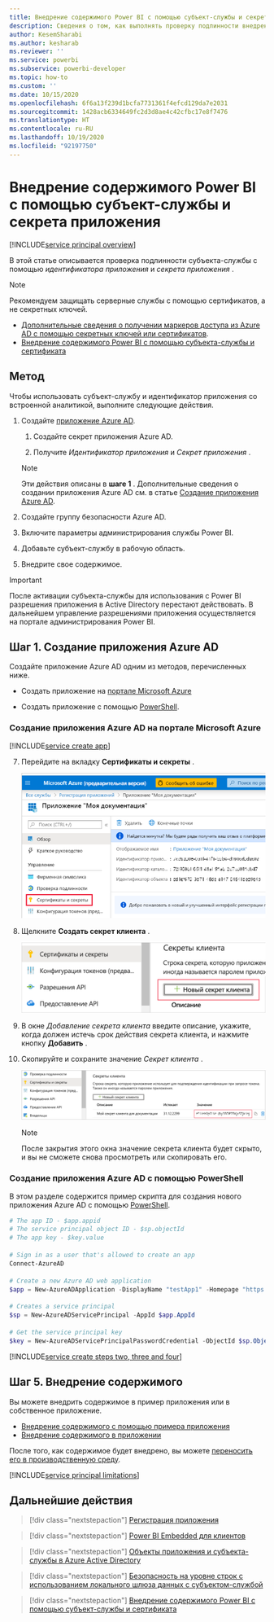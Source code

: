 ```yaml
---
title: Внедрение содержимого Power BI с помощью субъект-службы и секрета приложения
description: Сведения о том, как выполнять проверку подлинности внедренной аналитики с помощью субъекта-службы приложения Azure Active Directory и секрета приложения.
author: KesemSharabi
ms.author: kesharab
ms.reviewer: ''
ms.service: powerbi
ms.subservice: powerbi-developer
ms.topic: how-to
ms.custom: ''
ms.date: 10/15/2020
ms.openlocfilehash: 6f6a13f239d1bcfa7731361f4efcd129da7e2031
ms.sourcegitcommit: 1428acb6334649fc2d3d8ae4c42cfbc17e8f7476
ms.translationtype: HT
ms.contentlocale: ru-RU
ms.lasthandoff: 10/19/2020
ms.locfileid: "92197750"
---
```

# <a name="embed-power-bi-content-with-service-principal-and-an-application-secret"></a>Внедрение содержимого Power BI с помощью субъект-службы и секрета приложения

[!INCLUDE[service principal overview](../../includes/service-principal-overview.md)]

В этой статье описывается проверка подлинности субъекта-службы с помощью *идентификатора приложения* и *секрета приложения* .

>[!NOTE]
>Рекомендуем защищать серверные службы с помощью сертификатов, а не секретных ключей.
>* [Дополнительные сведения о получении маркеров доступа из Azure AD с помощью секретных ключей или сертификатов](/azure/architecture/multitenant-identity/client-assertion).
>* [Внедрение содержимого Power BI с помощью субъекта-службы и сертификата](embed-service-principal-certificate.md)

## <a name="method"></a>Метод

Чтобы использовать субъект-службу и идентификатор приложения со встроенной аналитикой, выполните следующие действия.

1. Создайте [приложение Azure AD](/azure/active-directory/manage-apps/what-is-application-management).

    1. Создайте секрет приложения Azure AD.
    
    2. Получите *Идентификатор приложения* и *Секрет приложения* .

    >[!NOTE]
    >Эти действия описаны в **шаге 1** . Дополнительные сведения о создании приложения Azure AD см. в статье [Создание приложения Azure AD](/azure/active-directory/develop/howto-create-service-principal-portal).

2. Создайте группу безопасности Azure AD.

3. Включите параметры администрирования службы Power BI.

4. Добавьте субъект-службу в рабочую область.

5. Внедрите свое содержимое.

> [!IMPORTANT]
> После активации субъекта-службы для использования с Power BI разрешения приложения в Active Directory перестают действовать. В дальнейшем управление разрешениями приложения осуществляется на портале администрирования Power BI.

## <a name="step-1---create-an-azure-ad-app"></a>Шаг 1. Создание приложения Azure AD

Создайте приложение Azure AD одним из методов, перечисленных ниже.

* Создать приложение на [портале Microsoft Azure](https://portal.azure.com/#allservices)

* Создать приложение с помощью [PowerShell](/powershell/azure/create-azure-service-principal-azureps).

### <a name="creating-an-azure-ad-app-in-the-microsoft-azure-portal"></a>Создание приложения Azure AD на портале Microsoft Azure

[!INCLUDE[service create app](../../includes/service-principal-create-app.md)]

7. Перейдите на вкладку **Сертификаты и секреты** .

     ![Снимок экрана: панель "Сертификаты и секреты" для приложения на портале Azure.](media/embed-service-principal/certificates-and-secrets.png)


8. Щелкните **Создать секрет клиента** .

    ![Снимок экрана: кнопка "Создать секрет клиента" на панели "Сертификаты и секреты".](media/embed-service-principal/new-client-secret.png)

9. В окне *Добавление секрета клиента* введите описание, укажите, когда должен истечь срок действия секрета клиента, и нажмите кнопку **Добавить** .

10. Скопируйте и сохраните значение *Секрет клиента* .

    ![Снимок экрана: размытое значение секрета на панели "Сертификаты и секреты".](media/embed-service-principal/client-secret-value.png)

    >[!NOTE]
    >После закрытия этого окна значение секрета клиента будет скрыто, и вы не сможете снова просмотреть или скопировать его.

### <a name="creating-an-azure-ad-app-using-powershell"></a>Создание приложения Azure AD с помощью PowerShell

В этом разделе содержится пример скрипта для создания нового приложения Azure AD с помощью [PowerShell](/powershell/azure/create-azure-service-principal-azureps).

```powershell
# The app ID - $app.appid
# The service principal object ID - $sp.objectId
# The app key - $key.value

# Sign in as a user that's allowed to create an app
Connect-AzureAD

# Create a new Azure AD web application
$app = New-AzureADApplication -DisplayName "testApp1" -Homepage "https://localhost:44322" -ReplyUrls "https://localhost:44322"

# Creates a service principal
$sp = New-AzureADServicePrincipal -AppId $app.AppId

# Get the service principal key
$key = New-AzureADServicePrincipalPasswordCredential -ObjectId $sp.ObjectId
```
[!INCLUDE[service create steps two, three and four](../../includes/service-principal-create-steps.md)]

## <a name="step-5---embed-your-content"></a>Шаг 5. Внедрение содержимого

Вы можете внедрить содержимое в пример приложения или в собственное приложение.

* [Внедрение содержимого с помощью примера приложения](embed-sample-for-customers.md#embed-content-using-the-sample-application)
* [Внедрение содержимого в приложении](embed-sample-for-customers.md#embed-content-within-your-application)

После того, как содержимое будет внедрено, вы можете [переносить его в производственную среду](embed-sample-for-customers.md#move-to-production).

[!INCLUDE[service principal limitations](../../includes/service-principal-limitations.md)]

## <a name="next-steps"></a>Дальнейшие действия

>[!div class="nextstepaction"]
>[Регистрация приложения](register-app.md)

> [!div class="nextstepaction"]
>[Power BI Embedded для клиентов](embed-sample-for-customers.md)

>[!div class="nextstepaction"]
>[Объекты приложения и субъекта-службы в Azure Active Directory](/azure/active-directory/develop/app-objects-and-service-principals)

>[!div class="nextstepaction"]
>[Безопасность на уровне строк с использованием локального шлюза данных с субъектом-службой](embedded-row-level-security.md#on-premises-data-gateway-with-service-principal)

>[!div class="nextstepaction"]
>[Внедрение содержимого Power BI с помощью субъект-службы и сертификата](embed-service-principal-certificate.md)